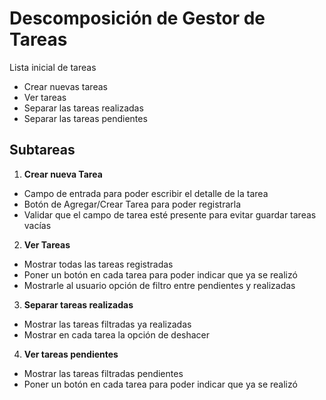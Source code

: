 # Descomposición de Gestor de Tareas

Lista inicial de tareas
- Crear nuevas tareas
- Ver tareas
- Separar las tareas realizadas
- Separar las tareas pendientes

## Subtareas

1. **Crear nueva Tarea**
- Campo de entrada para poder escribir el detalle de la tarea
- Botón de Agregar/Crear Tarea para poder registrarla
- Validar que el campo de tarea esté presente para evitar guardar tareas vacías

2. **Ver Tareas**
- Mostrar todas las tareas registradas
- Poner un botón en cada tarea para poder indicar que ya se realizó
- Mostrarle al usuario opción de filtro entre pendientes y realizadas

3. **Separar tareas realizadas**
- Mostrar las tareas filtradas ya realizadas
- Mostrar en cada tarea la opción de deshacer

4. **Ver tareas pendientes**
- Mostrar las tareas filtradas pendientes
- Poner un botón en cada tarea para poder indicar que ya se realizó